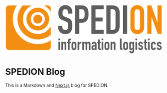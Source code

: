 ![Spedion Logo](./SPEDION-logo.png)

# SPEDION Blog

This is a Markdown and [Next.js](https://nextjs.org/) blog for SPEDION.
